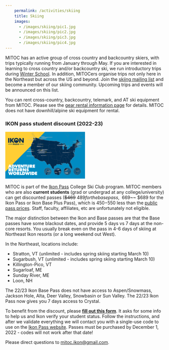 ```yaml
---
    permalink: /activities/skiing
    title: Skiing
    images:
      - /images/skiing/pic1.jpg
      - /images/skiing/pic2.jpg
      - /images/skiing/pic3.jpg
      - /images/skiing/pic4.jpg
---
```


MITOC has an active group of cross country and backcountry skiers, with trips typically running from January through May. If you are interested in learning to cross country and/or backcountry ski, we run introductory trips during [Winter School](/events/winter-school). In addition, MITOCers organise trips not only here in the Northeast but across the US and beyond. Join the [skiing mailing list](http://mailman.mit.edu/mailman/listinfo/mitoc-bcski) and become a member of our skiing community. Upcoming trips and events will be announced on this list.

You can rent cross-country, backcountry, telemark, and AT ski equipment from MITOC. Please see the [gear rental information page](/rentals) for details. MITOC does not have downhill/alpine ski equipment for rental.


### IKON pass student discount (2022-23)

<img src="/images/skiing/ikon_map.jpeg" style="width: 50%; height: 50%">

MITOC is part of the [Ikon Pass](https://www.ikonpass.com/) College Ski Club program. MITOC members who are also **current students** (grad or undergrad at any college/university) can get discounted passes (~~$469~~ $489 for the base pass, ~~$669~~ $689 for the Ikon Pass or Ikon Base Plus Pass), which is $450-$550 less than the [public pass prices](https://www.ikonpass.com/en/shop-passes). Staff, faculty, affiliates, etc are unfortunately not eligible.

The major distinction between the Ikon and Base passes are that the Base passes have some blackout dates, and provide 5 days vs 7 days at the non-core resorts. You usually break even on the pass in 4-6 days of skiing at Northeast Ikon resorts (or a long weekend out West). 

In the Northeast, locations include:
- Stratton, VT (unlimited - includes spring skiing starting March 10)
- Sugarbush, VT (unlimited - includes spring skiing starting March 10)
- Killington-Pico, VT
- Sugarloaf, ME
- Sunday River, ME
- Loon, NH

The 22/23 Ikon Base Pass does not have access to Aspen/Snowmass, Jackson Hole, Alta, Deer Valley, Snowbasin or Sun Valley. The 22/23 Ikon Pass now gives you 7 days access to Crystal.

To benefit from the discount, please **[fill out this form](https://forms.office.com/r/19DYpESatr)**. It asks for some info to help us and Ikon verify your student status. Follow the instructions, and after we validate everything we will contact you with a single-use code to use on the [Ikon Pass website](https://www.ikonpass.com/en/shop-passes). Passes must be purchased by December 1, 2022 - codes will not work after that date!

Please direct questions to [mitoc.ikon@gmail.com](mailto:mitoc.ikon@gmail.com).
